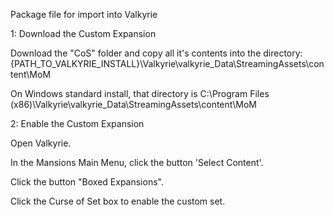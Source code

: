 Package file for import into Valkyrie

1: Download the Custom Expansion

Download the "CoS" folder and copy all it's contents into the directory:{PATH_TO_VALKYRIE_INSTALL}\Valkyrie\valkyrie_Data\StreamingAssets\content\MoM

On Windows standard install, that directory is C:\Program Files (x86)\Valkyrie\valkyrie_Data\StreamingAssets\content\MoM



2: Enable the Custom Expansion

Open Valkyrie.

In the Mansions Main Menu, click the button 'Select Content'.

Click the button "Boxed Expansions".

Click the Curse of Set box to enable the custom set.
